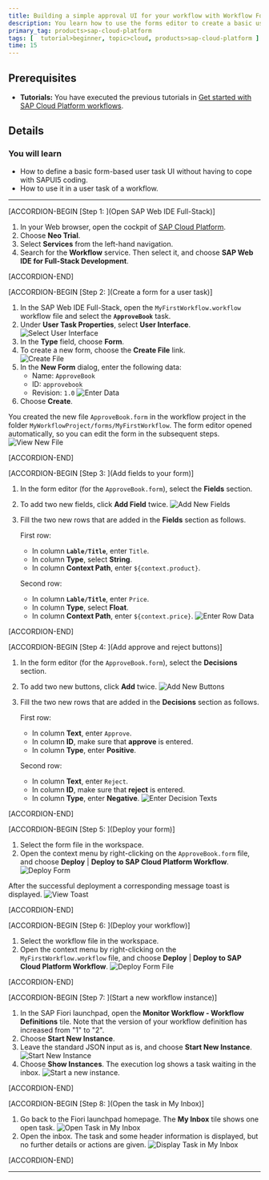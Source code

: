 ```yaml
---
title: Building a simple approval UI for your workflow with Workflow Forms
description: You learn how to use the forms editor to create a basic user interface for your user task workflow.
primary_tag: products>sap-cloud-platform
tags: [  tutorial>beginner, topic>cloud, products>sap-cloud-platform ]
time: 15
---
```


## Prerequisites  
- **Tutorials:** You have executed the previous tutorials in [Get started with SAP Cloud Platform workflows](https://www.sap.com/developer/groups/cp-workflow-service.html).

## Details
### You will learn  
  - How to define a basic form-based user task UI without having to cope with SAPUI5 coding.
  - How to use it in a user task of a workflow.


---
[ACCORDION-BEGIN [Step 1: ](Open SAP Web IDE Full-Stack)]
1. In your Web browser, open the cockpit of [SAP Cloud Platform](https://account.hanatrial.ondemand.com/cockpit).
2. Choose **Neo Trial**.
3. Select **Services** from the left-hand navigation.
4. Search for the **Workflow** service. Then select it, and choose **SAP Web IDE for Full-Stack Development**.

[ACCORDION-END]

[ACCORDION-BEGIN [Step 2: ](Create a form for a user task)]

1. In the SAP Web IDE Full-Stack, open the ``MyFirstWorkflow.workflow`` workflow file and select the **`ApproveBook`** task.
2. Under **User Task Properties**, select **User Interface**.
   ![Select User Interface](select-ui.png)
3. In the **Type** field, choose **Form**.
4. To create a new form, choose the **Create File** link.  
   ![Create File](create-file-link2.png)
5. In the **New Form** dialog, enter the following data:
      - Name: `ApproveBook`
      - ID: `approvebook`
      - Revision: `1.0`
   ![Enter Data](new-form-dialog2.png)
6. Choose **Create**.

  You created the new file ``ApproveBook.form`` in the workflow project in the folder ``MyWorkflowProject/forms/MyFirstWorkflow``. The form editor opened automatically, so you can edit the form in the subsequent steps.
  ![View New File](new-file.png)

[ACCORDION-END]

[ACCORDION-BEGIN [Step 3: ](Add fields to your form)]

1. In the form editor (for the ``ApproveBook.form``), select the **Fields** section.
2. To add two new fields, click **Add Field** twice.
   ![Add New Fields](add-fields-editable.png)
3. Fill the two new rows that are added in the **Fields** section as follows.

    First row:
      - In column **`Lable/Title`**, enter `Title`.
      - In column **Type**, select **String**.
      - In column **Context Path**, enter `${context.product}`.      

    Second row:
      - In column **`Lable/Title`**, enter `Price`.
      - In column **Type**, select **Float**.
      - In column **Context Path**, enter `${context.price}`.
   ![Enter Row Data](enter-row-data-fields.png)

[ACCORDION-END]

[ACCORDION-BEGIN [Step 4: ](Add approve and reject buttons)]

1. In the form editor (for the ``ApproveBook.form``), select the **Decisions** section.
2. To add two new buttons, click **Add** twice.
   ![Add New Buttons](add-buttons-fields.png)
3. Fill the two new rows that are added in the **Decisions** section as follows.

    First row:
      - In column **Text**, enter `Approve`.
      - In column **ID**, make sure that **approve** is entered.
      - In column **Type**, enter **Positive**.

    Second row:
      - In column **Text**, enter `Reject`.
      - In column **ID**, make sure that **reject** is entered.
      - In column **Type**, enter **Negative**.
   ![Enter Decision Texts](create-decision-texts.png)

[ACCORDION-END]

[ACCORDION-BEGIN [Step 5: ](Deploy your form)]

1. Select the form file in the workspace.
2. Open the context menu by right-clicking on the ``ApproveBook.form`` file, and choose **Deploy** | **Deploy to SAP Cloud Platform Workflow**.
![Deploy Form](deploy-form-file.png)

After the successful deployment a corresponding message toast is displayed.
![View Toast](success-toast.png)

[ACCORDION-END]

[ACCORDION-BEGIN [Step 6: ](Deploy your workflow)]

1. Select the workflow file in the workspace.
2. Open the context menu by right-clicking on the ``MyFirstWorkflow.workflow`` file, and choose **Deploy** | **Deploy to SAP Cloud Platform Workflow**.
![Deploy Form File](deploy-workflow-file.png)

[ACCORDION-END]

[ACCORDION-BEGIN [Step 7: ](Start a new workflow instance)]
1. In the SAP Fiori launchpad, open the **Monitor Workflow - Workflow Definitions** tile.
   Note that the version of your workflow definition has increased from "1" to "2".
2. Choose **Start New Instance**.
3. Leave the standard JSON input as is, and choose **Start New Instance**.
![Start New Instance](start-new-instance.png)
4. Choose **Show Instances**.
   The execution log shows a task waiting in the inbox.
![Start a new instance.](start-second-instance.png)

[ACCORDION-END]

[ACCORDION-BEGIN [Step 8: ](Open the task in My Inbox)]
1. Go back to the Fiori launchpad homepage. The **My Inbox** tile shows one open task.
   ![Open Task in My Inbox](open-task.png)
2. Open the inbox. The task and some header information is displayed, but no further details or actions are given.
![Display Task in My Inbox](form-task-inbox2.png)

[ACCORDION-END]



---
